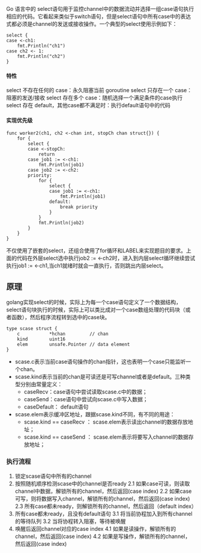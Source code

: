 Go 语言中的 select语句用于监控channel中的数据流动并选择一组case语句执行相应的代码。它看起来类似于switch语句，但是select语句中所有case中的表达式都必须是channel的发送或接收操作。一个典型的select使用示例如下：
```
select {
case <-ch1:
	fmt.Println("ch1")
case ch2 <- 1:
	fmt.Println("ch2")
}
```

#### 特性
select 不存在任何的 case：永久阻塞当前 goroutine
select 只存在一个 case：阻塞的发送/接收
select 存在多个 case：随机选择一个满足条件的case执行
select 存在 default，其他case都不满足时：执行default语句中的代码

#### 实现优先级
```
func worker2(ch1, ch2 <-chan int, stopCh chan struct{}) {
	for {
		select {
		case <-stopCh:
			return
		case job1 := <-ch1:
			fmt.Println(job1)
		case job2 := <-ch2:
		priority:
			for {
				select {
				case job1 := <-ch1:
					fmt.Println(job1)
				default:
					break priority
				}
			}
			fmt.Println(job2)
		}
	}
}
```
不仅使用了嵌套的select，还组合使用了for循环和LABEL来实现题目的要求。上面的代码在外层select选中执行job2 := <-ch2时，进入到内层select循环继续尝试执行job1 := <-ch1,当ch1就绪时就会一直执行，否则跳出内层select。

## 原理
golang实现select的时候，实际上为每一个case语句定义了一个数据结构，select语句块执行的时候，实际上可以类比成对一个case数组处理的代码块（或者函数），然后程序流程转到选中的case块。
```
type scase struct {
	c           *hchan         // chan
	kind        uint16
	elem        unsafe.Pointer // data element
}
```
- scase.c表示当前case语句操作的chan指针，这也表明一个case只能监听一个chan。
- scase.kind表示当前的chan是可读还是可写channel或者是default。三种类型分别由常量定义：
	- caseRecv：case语句中尝试读取scase.c中的数据；
	- caseSend：case语句中尝试向scase.c中写入数据；
	- caseDefault： default语句
- scase.elem表示缓冲区地址，跟据scase.kind不同，有不同的用途：
	- scase.kind == caseRecv ： scase.elem表示读出channel的数据存放地址；
	- scase.kind == caseSend ： scase.elem表示将要写入channel的数据存放地址；

### 执行流程
1. 锁定scase语句中所有的channel
2. 按照随机顺序检测scase中的channel是否ready
2.1 如果case可读，则读取channel中数据，解锁所有的channel，然后返回(case index)
2.2 如果case可写，则将数据写入channel，解锁所有的channel，然后返回(case index)
2.3 所有case都未ready，则解锁所有的channel，然后返回（default index）
3. 所有case都未ready，且没有default语句
3.1 将当前协程加入到所有channel的等待队列
3.2 当将协程转入阻塞，等待被唤醒
4. 唤醒后返回channel对应的case index
4.1 如果是读操作，解锁所有的channel，然后返回(case index)
4.2 如果是写操作，解锁所有的channel，然后返回(case index)